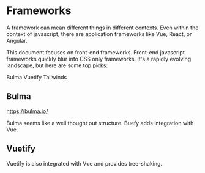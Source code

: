 # Frameworks

A framework can mean different things in different contexts. Even within the context of javascript, there are application frameworks like Vue, React, or Angular. 

This document focuses on front-end frameworks. Front-end javascript frameworks quickly blur into CSS only frameworks. It's a rapidly evolving landscape, but here are some top picks:

Bulma
Vuetify
Tailwinds

## Bulma

https://bulma.io/

Bulma seems like a well thought out structure. Buefy adds integration with Vue. 


## Vuetify

Vuetify is also integrated with Vue and provides tree-shaking. 



